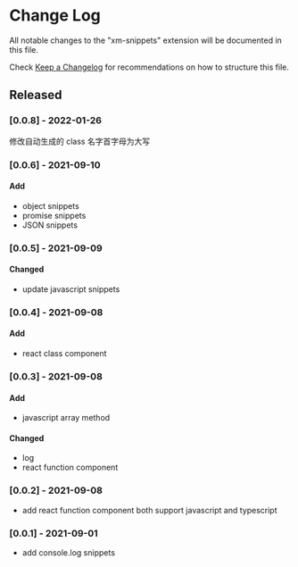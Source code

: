 # Change Log

All notable changes to the "xm-snippets" extension will be documented in this file.

Check [Keep a Changelog](http://keepachangelog.com/) for recommendations on how to structure this file.

## Released

### [0.0.8] - 2022-01-26

修改自动生成的 class 名字首字母为大写

### [0.0.6] - 2021-09-10

#### Add

- object snippets
- promise snippets
- JSON snippets

### [0.0.5] - 2021-09-09

#### Changed

- update javascript snippets

### [0.0.4] - 2021-09-08

#### Add

- react class component

### [0.0.3] - 2021-09-08

#### Add

- javascript array method

#### Changed

- log
- react function component

### [0.0.2] - 2021-09-08

- add react function component both support javascript and typescript

### [0.0.1] - 2021-09-01

- add console.log snippets

